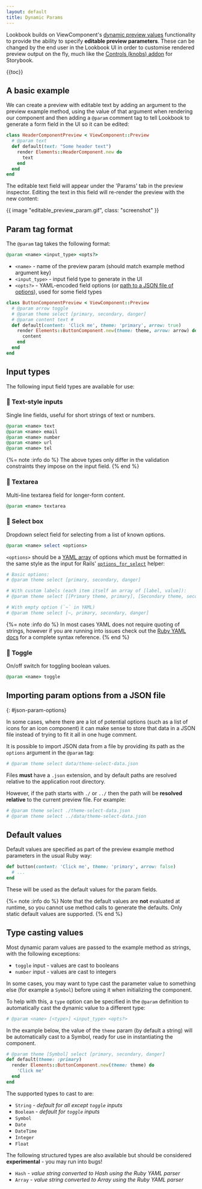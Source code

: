```yaml
---
layout: default
title: Dynamic Params
---
```


Lookbook builds on ViewComponent's [dynamic preview values](https://viewcomponent.org/guide/previews.html#passing-parameters) functionality
to provide the ability to specify **editable preview parameters**. These can be changed by the end user in the Lookbook UI in order to customise
rendered preview output on the fly, much like the [Controls (knobs) addon](https://storybook.js.org/addons/@storybook/addon-controls) for Storybook.

{{toc}}

## A basic example

We can create a preview with editable text by adding an argument to the preview example method, using the value of that argument when rendering our component
and then adding a `@param` comment tag to tell Lookbook to generate a form field in the UI so it can be edited:

```ruby
class HeaderComponentPreview < ViewComponent::Preview
  # @param text
  def default(text: "Some header text")
    render Elements::HeaderComponent.new do
      text
    end
  end
end
```

The editable text field will appear under the 'Params' tab in the preview inspector. Editing the text in this field will re-render the preview with the new content:

{{ image "editable_preview_param.gif", class: "screenshot" }}

## Param tag format

The `@param` tag takes the following format:

```ruby
@param <name> <input_type> <opts?>
```

- `<name>` - name of the preview param (should match example method argument key)
- `<input_type>` - input field type to generate in the UI
- `<opts?>` - YAML-encoded field options (or [path to a JSON file of options](#json-param-options)), used for some field types

```ruby
class ButtonComponentPreview < ViewComponent::Preview
  # @param arrow toggle
  # @param theme select [primary, secondary, danger]
  # @param content text #
  def default(content: 'Click me', theme: 'primary', arrow: true)
    render Elements::ButtonComponent.new(theme: theme, arrow: arrow) do
      content
    end
  end
end
```

## Input types

The following input field types are available for use:

### 📝 Text-style inputs

Single line fields, useful for short strings of text or numbers.

```ruby
@param <name> text
@param <name> email
@param <name> number
@param <name> url
@param <name> tel
```

{%= note :info do %}
The above types only differ in the validation constraints they impose on the input field.
{% end %}

### 📝 Textarea

Multi-line textarea field for longer-form content.

```ruby
@param <name> textarea
```

### 📝 Select box

Dropdown select field for selecting from a list of known options.

```ruby
@param <name> select <options>
```

`<options>` should be a [YAML array](https://yaml.org/YAML_for_ruby.html#simple_inline_array) of options which must be formatted in the same style as the input for Rails' [`options_for_select`](https://apidock.com/rails/v6.0.0/ActionView/Helpers/FormOptionsHelper/options_for_select) helper:

```ruby
# Basic options:
# @param theme select [primary, secondary, danger]

# With custom labels (each item itself an array of [label, value]):
# @param theme select [[Primary theme, primary], [Secondary theme, secondary], [Danger theme, danger]]

# With empty option (`~` in YAML)
# @param theme select [~, primary, secondary, danger]
```

{%= note :info do %}
In most cases YAML does not require quoting of strings, however if you are running into issues check out the [Ruby YAML docs](https://yaml.org/YAML_for_ruby.html) for a complete syntax reference.
{% end %}

### 📝 Toggle

On/off switch for toggling boolean values.

```ruby
@param <name> toggle
```

## Importing param options from a JSON file
{: #json-param-options}

In some cases, where there are a lot of potential options (such as a list of icons for an icon component) it can make sense to store that data in a JSON file instead of trying to fit it all in one huge comment.

It is possible to import JSON data from a file by providing its path as the `options` argument in the `@param` tag:

```ruby
# @param theme select data/theme-select-data.json
```

Files **must** have a `.json` extension, and by default paths are resolved relative to the application root directory.

However, if the path starts with `./` or `../` then the path will be **resolved relative** to the current preview file. For example:

```ruby
# @param theme select ./theme-select-data.json
# @param theme select ../data/theme-select-data.json
```

## Default values

Default values are specified as part of the preview example method parameters in the usual Ruby way:

```ruby
def button(content: 'Click me', theme: 'primary', arrow: false)
  # ...
end
```

These will be used as the default values for the param fields.

{%= note :info do %}
Note that the default values are **not** evaluated at runtime, so you cannot use method calls to generate the defaults. Only static default values are supported.
{% end %}

## Type casting values

Most dynamic param values are passed to the example method as strings, with the following exceptions:

- `toggle` input - values are cast to booleans
- `number` input - values are cast to integers

In some cases, you may want to type cast the parameter value to something else (for example a `Symbol`) before using it when initializing the component.

To help with this, a `type` option can be specified in the `@param` definition to automatically cast the dynamic value to a different type:

```ruby
# @param <name> [<type>] <input_type> <opts?>
```

In the example below, the value of the `theme` param (by default a string) will be automatically cast to a Symbol, ready for use in instantiating the component.

```ruby
# @param theme [Symbol] select [primary, secondary, danger]
def default(theme: :primary)
  render Elements::ButtonComponent.new(theme: theme) do
    'Click me'
  end
end
```

The supported types to cast to are:

- `String` - _default for all except `toggle` inputs_
- `Boolean` - _default for `toggle` inputs_
- `Symbol`
- `Date`
- `DateTime`
- `Integer`
- `Float`

The following structured types are also available but should be considered **experimental** - you may run into bugs!

- `Hash` - _value string converted to Hash using the Ruby YAML parser_
- `Array` - _value string converted to Array using the Ruby YAML parser_

